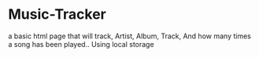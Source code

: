 # Music-Tracker
a basic html page that will track, Artist, Album, Track, And how many times a song has been played.. Using local storage 
